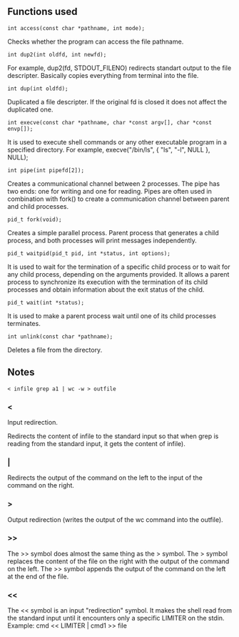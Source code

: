 ## Functions used
```
int access(const char *pathname, int mode);
```
Checks whether the program can access the file pathname. 
```
int dup2(int oldfd, int newfd);
```
For example, dup2(fd, STDOUT_FILENO) redirects standart output to the file descripter. Basically copies everything from terminal into the file.
```
int dup(int oldfd);
```
Duplicated a file descripter. If the original fd is closed it does not affect the duplicated one.
```
int execve(const char *pathname, char *const argv[], char *const envp[]);
```
It is used to execute shell commands or any other executable program in a specified directory. For example, execve("/bin/ls", { "ls", "-l", NULL }, NULL);
```
int pipe(int pipefd[2]);
```
Creates a communicational channel between 2 processes. The pipe has two ends: one for writing and one for reading. Pipes are often used in combination with fork() to create a communication channel between parent and child processes.
```
pid_t fork(void);
```
Creates a simple parallel process. Parent process that generates a child process, and both processes will print messages independently.
```
pid_t waitpid(pid_t pid, int *status, int options);
```
It is used to wait for the termination of a specific child process or to wait for any child process, depending on the arguments provided. It allows a parent process to synchronize its execution with the termination of its child processes and obtain information about the exit status of the child.
```
pid_t wait(int *status);
```
It is used to make a parent process wait until one of its child processes terminates.
```
int unlink(const char *pathname);
```
Deletes a file from the directory.

## Notes
```
< infile grep a1 | wc -w > outfile
```
### < 
Input redirection. 

Redirects the content of infile to the standard input 
so that when grep is reading from the standard input, it gets the content of infile).
### |
Redirects the output of the command on the left to the input of the command on the right.
### >
Output redirection (writes the output of the wc command into the outfile).
### >>
The >> symbol does almost the same thing as the > symbol.
The > symbol replaces the content of the file on the right with the output of the command on the left.
The >> symbol appends the output of the command on the left at the end of the file.
### <<
The << symbol is an input "redirection" symbol.
It makes the shell read from the standard input until it encounters only a specific LIMITER on the stdin. 
Example: cmd << LIMITER | cmd1 >> file
